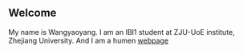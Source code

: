 ## Welcome 

My name is Wangyaoyang. 
I am an IBI1 student at ZJU-UoE institute, Zhejiang University.
And I am a humen
[webpage](https://c.zju.edu.cn/) 
